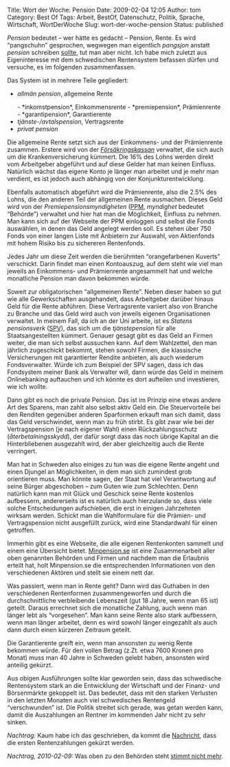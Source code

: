 Title: Wort der Woche: Pension
Date: 2009-02-04 12:05
Author: tom
Category: Best Of
Tags: Arbeit, BestOf, Datenschutz, Politik, Sprache, Wirtschaft, WortDerWoche
Slug: wort-der-woche-pension
Status: published

*Pension* bedeutet – wer hätte es gedacht – Pension, Rente. Es wird
“pangschuhn” gesprochen, wegwegen man eigentlich *pangsjon* anstatt
*pension* schreiben
[sollte](http://www.fiket.de/2007/07/04/schreiben-wie-mans-spricht/),
tut man aber nicht. Ich habe mich zuletzt aus Eigeninteresse mit dem
schwedischen Rentensystem befassen dürfen und versuche, es im folgenden
zusammenfassen.

Das System ist in mehrere Teile gegliedert:

-   *allmän pension*, allgemeine Rente
    </p>
    -   *inkomstpension*, Einkommensrente
    -   *premiepension*, Prämienrente
    -   *garantipension*, Garantierente
-   *tjänste-/avtalspension*, Vertragsrente
-   *privat pension*

Die allgemeine Rente setzt sich aus der Einkommens- und der Prämienrente
zusammen. Erstere wird von der
[*Försäkringskassan*](http://www.forsakringskassan.se/) verwaltet, die
sich auch um die Krankenversicherung kümmert. Die 16% des Lohns werden
direkt vom Arbeitgeber abgeführt und auf diese Gelder hat man keinen
Einfluss. Natürlich wächst das eigene Konto je länger man arbeitet und
je mehr man verdient, es ist jedoch auch abhängig von der
Konjunkturentwicklung.

Ebenfalls automatisch abgeführt wird die Prämienrente, also die 2.5% des
Lohns, die den anderen Teil der allgemeinen Rente ausmachen. Dieses Geld
wird von der *Premiepensionsmyndigheten* ([PPM](http://www.ppm.nu),
*myndighet* bedeutet “Behörde”) verwaltet und hier hat man die
Möglichkeit, Einfluss zu nehmen. Man kann sich auf der Webseite der PPM
einloggen und selbst die Fonds auswählen, in denen das Geld angelegt
werden soll. Es stehen über 750 Fonds von einer langen Liste mit
Anbietern zur Auswahl, von Aktienfonds mit hohem Risiko bis zu
sichereren Rentenfonds.

Jedes Jahr um diese Zeit werden die berühmten “orangefarbenen Kuverts”
verschickt. Darin findet man einen Kontoauszug, auf dem steht wie viel
man jeweils an Einkommens- und Prämienrente angesammelt hat und welche
monatliche Pension man davon bekommen würde.

Soweit zur obligatorischen “allgemeinen Rente”. Neben dieser haben so
gut wie alle Gewerkschaften ausgehandelt, dass Arbeitgeber darüber
hinaus Geld für die Rente abführen. Diese Vertragsrente variiert also
von Branche zu Branche und das Geld wird auch von jeweils eigenen
Organisationen verwaltet. In meinem Fall, da ich an der Uni arbeite, ist
es *Statens pensionsverk* ([SPV](http://www.spv.se)), das sich um die
*tjänstepension* für alle Staatsangestellten kümmert. Genauer gesagt
gibt es das Geld an Firmen weiter, die man sich selbst aussuchen kann.
Auf dem Wahlzettel, den man jährlich zugeschickt bekommt, stehen sowohl
Firmen, die klassische Versicherungen mit garantierter Rendite anbieten,
als auch wiederum Fondsverwalter. Würde ich zum Beispiel der SPV sagen,
dass ich das Fondsystem meiner Bank als Verwalter will, dann würde das
Geld in meinem Onlinebanking auftauchen und ich könnte es dort aufteilen
und investieren, wie ich wollte.

Dann gibt es noch die private Pension. Das ist im Prinzip eine etwas
andere Art des Sparens, man zahlt also selbst aktiv Geld ein. Die
Steuervorteile bei den Renditen gegenüber anderen Sparformen erkauft man
sich damit, dass das Geld verschwindet, wenn man zu früh stirbt. Es gibt
zwar wie bei der Vertragspension (je nach eigener Wahl) einen
Rückzahlungsschutz (*återbetalningsskydd*), der dafür sorgt dass das
noch übrige Kapital an die Hinterbliebenen ausgezahlt wird, der aber
gleichzeitig auch die Rente verringert.

Man hat in Schweden also einiges zu tun was die eigene Rente angeht und
einen Djungel an Möglichkeiten, in dem man sich zumindest grob
orientieren muss. Man könnte sagen, der Staat hat viel Verantwortung auf
seine Bürger abgeschoben – zum Guten wie zum Schlechten. Denn natürlich
kann man mit Glück und Geschick seine Rente kostenlos aufbessern,
andererseits ist es natürlich auch hierzulande so, dass viele solche
Entscheidungen aufschieben, die erst in einigen Jahrzehnten wirksam
werden. Schickt man die Wahlformulare für die Prämien- und
Vertragspension nicht ausgefüllt zurück, wird eine Standardwahl für
einen getroffen.

Immerhin gibt es eine Webseite, die alle eigenen Rentenkonten sammelt
und einem eine Übersicht bietet.
[Minpension.se](http://www.minpension.se/) ist eine Zusammenarbeit aller
oben genannten Behörden und Firmen und nachdem man die Erlaubnis erteilt
hat, holt Minpension.se die entsprechenden Informationen von den
verschiedenen Aktören und stellt sie einem nett dar.

Was passiert, wenn man in Rente geht? Dann wird das Guthaben in den
verschiedenen Rentenformen zusammengeworfen und durch die
durchschnittliche verbleibende Lebenszeit (gut 18 Jahre, wenn man 65
ist) geteilt. Daraus errechnet sich die monatliche Zahlung, auch wenn
man länger lebt als “vorgesehen”. Man kann seine Rente also stark
aufbessern, wenn man länger arbeitet, denn es wird sowohl länger
eingezahlt als auch dann durch einen kürzeren Zeitraum geteilt.

Die Garantierente greift ein, wenn man ansonsten zu wenig Rente bekommen
würde. Für den vollen Betrag (z.Zt. etwa 7600 Kronen pro Monat) muss man
40 Jahre in Schweden gelebt haben, ansonsten wird anteilig gekürzt.

Aus obigen Ausführungen sollte klar geworden sein, dass das schwedische
Rentensystem stark an die Entwicklung der Wirtschaft und der Finanz- und
Börsenmärkte gekoppelt ist. Das bedeutet, dass mit den starken Verlusten
in den letzten Monaten auch viel schwedisches Rentengeld “verschwunden”
ist. Die Politik streitet sich gerade, was getan werden kann, damit die
Auszahlungen an Rentner im kommenden Jahr nicht zu sehr sinken.

*Nachtrag:* Kaum habe ich das geschrieben, da kommt die
[Nachricht](http://www.svd.se/naringsliv/special/pensionsspecial/artikel_2420801.svd),
dass die ersten Rentenzahlungen gekürzt werden.

*Nachtrag, 2010-02-09:* Was oben zu den Behörden steht [stimmt nicht
mehr](http://www.fiket.de/2010/02/09/pensionsmyndigheten/).

